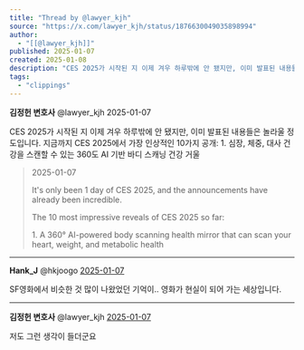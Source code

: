 ```yaml
---
title: "Thread by @lawyer_kjh"
source: "https://x.com/lawyer_kjh/status/1876630049035898994"
author:
  - "[[@lawyer_kjh]]"
published: 2025-01-07
created: 2025-01-08
description: "CES 2025가 시작된 지 이제 겨우 하루밖에 안 됐지만, 이미 발표된 내용들은 놀라울 정도입니다. 지금까지 CES 2025에서 가장 인상적인 10가지 공개: 1. 심장, 체중, 대사 건강을 스캔할 수 있는 360도 AI 기반 바디 스캐닝 건강"
tags:
  - "clippings"
---
```

**김정헌 변호사** @lawyer\_kjh 2025-01-07

CES 2025가 시작된 지 이제 겨우 하루밖에 안 됐지만, 이미 발표된 내용들은 놀라울 정도입니다. 지금까지 CES 2025에서 가장 인상적인 10가지 공개: 1. 심장, 체중, 대사 건강을 스캔할 수 있는 360도 AI 기반 바디 스캐닝 건강 거울

> 2025-01-07
> 
> It's only been 1 day of CES 2025, and the announcements have already been incredible.
> 
> The 10 most impressive reveals of CES 2025 so far:
> 
> 1\. A 360° AI-powered body scanning health mirror that can scan your heart, weight, and metabolic health

---

**Hank\_J** @hkjoogo [2025-01-07](https://x.com/hkjoogo/status/1876630575202914306)

SF영화에서 비슷한 것 많이 나왔었던 기억이.. 영화가 현실이 되어 가는 세상입니다.

---

**김정헌 변호사** @lawyer\_kjh [2025-01-07](https://x.com/lawyer_kjh/status/1876632549067477031)

저도 그런 생각이 들더군요